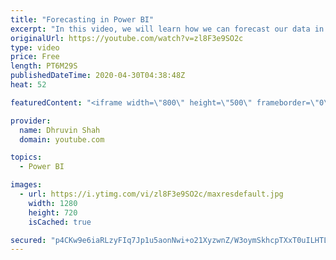 ```yaml
---
title: "Forecasting in Power BI"
excerpt: "In this video, we will learn how we can forecast our data in Power BI. We will be discussing which visualization supports forecasting in Power BI. We can perform forecasting with a Line chart in Power BI.  In this video, we have taken an example of a real-life scenario to forecast our data.  Stay Connected"
originalUrl: https://youtube.com/watch?v=zl8F3e9SO2c
type: video
price: Free
length: PT6M29S
publishedDateTime: 2020-04-30T04:38:48Z
heat: 52

featuredContent: "<iframe width=\"800\" height=\"500\" frameborder=\"0\" src=\"https://www.youtube.com/embed/zl8F3e9SO2c\" allow=\"accelerometer; autoplay; encrypted-media; gyroscope; picture-in-picture\" allowfullscreen></iframe>"

provider:
  name: Dhruvin Shah
  domain: youtube.com

topics:
  - Power BI

images:
  - url: https://i.ytimg.com/vi/zl8F3e9SO2c/maxresdefault.jpg
    width: 1280
    height: 720
    isCached: true

secured: "p4CKw9e6iaRLzyFIq7Jp1u5aonNwi+o21XyzwnZ/W3oymSkhcpTXxT0uILHTLQ0Cv5Ipf1TfbGzjr9B07sGxgZIMwi3CIC8N4VX9eM7HvazcvnubrHnn/XCXvbUD62dyRIeWSI9OhBt5qIFEiFTzG3+zNB3lTn8vsENfR37vc1fQECw3v1PwvpIZ1up2RM7OnDNZ5uDRWr2TAQcwtcY9/kAAdk7FQoZVzKSfctUjx/vq0bYaX4cHu11scAiajZnKA8zzW7Qk0wxq7izN46vMxWlabtAVdQnp7tSQr24rDSj1s4J1D0ZAaMeGw+i7xj99WGyRpPGZWlqD2Te/IUt5gczXVe5AjhJB3bLDYKl17k/HfM4e9Ni08KBTGl+t1UqXYK/KyHwaZTr68/rl6+FRPVlXY/8OETYx9iRVQtH6UtQ=;vvk0qhLu0HKSOb1yRANK8A=="
---
```


